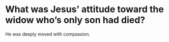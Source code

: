 # What was Jesus’ attitude toward the widow who’s only son had died?

He was deeply moved with compassion.
